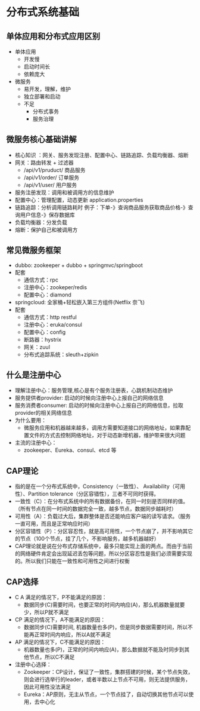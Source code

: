 分布式系统基础
===
## 单体应用和分布式应用区别
* 单体应用
    * 开发慢
    * 启动时间长
    * 依赖庞大
* 微服务
    * 易开发，理解，维护
    * 独立部署和启动
    * 不足
        * 分布式事务
        * 服务治理
## 微服务核心基础讲解
* 核心知识 ：网关、服务发现注册、配置中心、链路追踪、负载均衡器、熔断
* 网关：路由转发 + 过滤器 ​	
    * /api/v1/pruduct/ 商品服务 ​	
    * /api/v1/order/ 订单服务 ​	
    * /api/v1/user/ 用户服务
* 服务注册发现：调用和被调用方的信息维护 
* 配置中心：管理配置，动态更新 application.properties 
* 链路追踪：分析调用链路耗时 例子：下单-》查询商品服务获取商品价格-》查询用户信息-》保存数据库 
* 负载均衡器：分发负载 
* 熔断：保护自己和被调用方
## 常见微服务框架
* dubbo: zookeeper + dubbo + springmvc/springboot
* 配套
    * 通信方式：rpc
    * 注册中心：zookeper/redis
    * 配置中心：diamond
* springcloud: 全家桶+轻松嵌入第三方组件(Netflix 奈飞)
* 配套
    * 通信方式：http restful
    * 注册中心：eruka/consul
    * 配置中心：config
    * 断路器：hystrix
    * 网关：zuul
    * 分布式追踪系统：sleuth+zipkin
## 什么是注册中心
* 理解注册中心：服务管理,核心是有个服务注册表，心跳机制动态维护
* 服务提供者provider: 启动的时候向注册中心上报自己的网络信息
* 服务消费者consumer: 启动的时候向注册中心上报自己的网络信息，拉取provider的相关网络信息
* 为什么要用：
    * 微服务应用和机器越来越多，调用方需要知道接口的网络地址，如果靠配置文件的方式去控制网络地址，对于动态新增机器，维护带来很大问题
* 主流的注册中心：
    * zookeeper、Eureka、consul、etcd 等
## CAP理论
* 指的是在一个分布式系统中，Consistency（一致性）、 Availability（可用性）、Partition tolerance（分区容错性），三者不可同时获得。
* 一致性（C）：在分布式系统中的所有数据备份，在同一时刻是否同样的值。（所有节点在同一时间的数据完全一致，越多节点，数据同步越耗时）
* 可用性（A）：负载过大后，集群整体是否还能响应客户端的读写请求。（服务一直可用，而且是正常响应时间）
* 分区容错性（P）：分区容忍性，就是高可用性，一个节点崩了，并不影响其它的节点（100个节点，挂了几个，不影响服务，越多机器越好）
* CAP理论就是说在分布式存储系统中，最多只能实现上面的两点。而由于当前的网络硬件肯定会出现延迟丢包等问题，所以分区容忍性是我们必须需要实现的。所以我们只能在一致性和可用性之间进行权衡
## CAP选择
* C A 满足的情况下，P不能满足的原因：
    * 数据同步(C)需要时间，也要正常的时间内响应(A)，那么机器数量就要少，所以P就不满足
* CP 满足的情况下，A不能满足的原因：
    * 数据同步(C)需要时间, 机器数量也多(P)，但是同步数据需要时间，所以不能再正常时间内响应，所以A就不满足
* AP 满足的情况下，C不能满足的原因：
    * 机器数量也多(P)，正常的时间内响应(A)，那么数据就不能及时同步到其他节点，所以C不满足
* 注册中心选择：
    * Zookeeper：CP设计，保证了一致性，集群搭建的时候，某个节点失效，则会进行选举行的leader，或者半数以上节点不可用，则无法提供服务，因此可用性没法满足
    * Eureka：AP原则，无主从节点，一个节点挂了，自动切换其他节点可以使用，去中心化